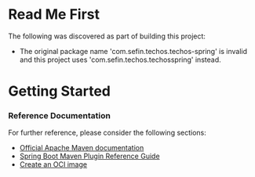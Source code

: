 # Read Me First
The following was discovered as part of building this project:

* The original package name 'com.sefin.techos.techos-spring' is invalid and this project uses 'com.sefin.techos.techosspring' instead.

# Getting Started

### Reference Documentation
For further reference, please consider the following sections:

* [Official Apache Maven documentation](https://maven.apache.org/guides/index.html)
* [Spring Boot Maven Plugin Reference Guide](https://docs.spring.io/spring-boot/docs/2.4.5/maven-plugin/reference/html/)
* [Create an OCI image](https://docs.spring.io/spring-boot/docs/2.4.5/maven-plugin/reference/html/#build-image)

